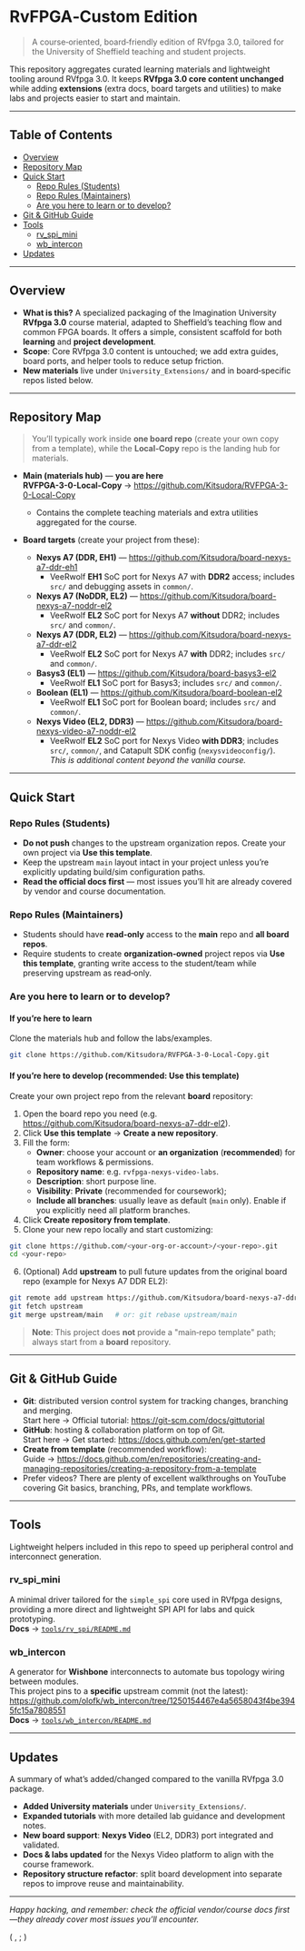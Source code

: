 # RvFPGA‑Custom Edition

> A course‑oriented, board‑friendly edition of RVfpga 3.0, tailored for the University of Sheffield teaching and student projects.

This repository aggregates curated learning materials and lightweight tooling around RVfpga 3.0. It keeps **RVfpga 3.0 core content unchanged** while adding **extensions** (extra docs, board targets and utilities) to make labs and projects easier to start and maintain.

---

## Table of Contents
- [Overview](#overview)
- [Repository Map](#repository-map)
- [Quick Start](#quick-start)
  - [Repo Rules (Students)](#repo-rules-students)
  - [Repo Rules (Maintainers)](#repo-rules-maintainers)
  - [Are you here to learn or to develop?](#are-you-here-to-learn-or-to-develop)
- [Git & GitHub Guide](#git--github-guide)
- [Tools](#tools)
  - [rv_spi_mini](#rv_spi_mini)
  - [wb_intercon](#wb_intercon)
- [Updates](#updates)

---

## Overview
- **What is this?** A specialized packaging of the Imagination University **RVfpga 3.0** course material, adapted to Sheffield’s teaching flow and common FPGA boards. It offers a simple, consistent scaffold for both **learning** and **project development**.
- **Scope**: Core RVfpga 3.0 content is untouched; we add extra guides, board ports, and helper tools to reduce setup friction.
- **New materials** live under `University_Extensions/` and in board‑specific repos listed below.

---

## Repository Map
> You’ll typically work inside **one board repo** (create your own copy from a template), while the **Local‑Copy** repo is the landing hub for materials.

- **Main (materials hub)** — **you are here**  
  **RVFPGA-3-0-Local-Copy** → <https://github.com/Kitsudora/RVFPGA-3-0-Local-Copy>
  - Contains the complete teaching materials and extra utilities aggregated for the course.

- **Board targets** (create your project from these):
  - **Nexys A7 (DDR, EH1)** — <https://github.com/Kitsudora/board-nexys-a7-ddr-eh1>
    - VeeRwolf **EH1** SoC port for Nexys A7 with **DDR2** access; includes `src/` and debugging assets in `common/`.
  - **Nexys A7 (NoDDR, EL2)** — <https://github.com/Kitsudora/board-nexys-a7-noddr-el2>
    - VeeRwolf **EL2** SoC port for Nexys A7 **without** DDR2; includes `src/` and `common/`.
  - **Nexys A7 (DDR, EL2)** — <https://github.com/Kitsudora/board-nexys-a7-ddr-el2>
    - VeeRwolf **EL2** SoC port for Nexys A7 **with** DDR2; includes `src/` and `common/`.
  - **Basys3 (EL1)** — <https://github.com/Kitsudora/board-basys3-el2>
    - VeeRwolf **EL1** SoC port for Basys3; includes `src/` and `common/`.
  - **Boolean (EL1)** — <https://github.com/Kitsudora/board-boolean-el2>
    - VeeRwolf **EL1** SoC port for Boolean board; includes `src/` and `common/`.
  - **Nexys Video (EL2, DDR3)** — <https://github.com/Kitsudora/board-nexys-video-a7-noddr-el2>
    - VeeRwolf **EL2** SoC port for Nexys Video **with DDR3**; includes `src/`, `common/`, and Catapult SDK config (`nexysvideoconfig/`).  
    *This is additional content beyond the vanilla course.*

---

## Quick Start

### Repo Rules (Students)
- **Do not push** changes to the upstream organization repos. Create your own project via **Use this template**.
- Keep the upstream `main` layout intact in your project unless you’re explicitly updating build/sim configuration paths.
- **Read the official docs first** — most issues you’ll hit are already covered by vendor and course documentation.

### Repo Rules (Maintainers)
- Students should have **read‑only** access to the **main** repo and **all board repos**.
- Require students to create **organization‑owned** project repos via **Use this template**, granting write access to the student/team while preserving upstream as read‑only.

### Are you here to learn or to develop?

#### If you’re here to **learn**
Clone the materials hub and follow the labs/examples.
```bash
git clone https://github.com/Kitsudora/RVFPGA-3-0-Local-Copy.git
```

#### If you’re here to **develop** (recommended: **Use this template**)
Create your own project repo from the relevant **board** repository:
1. Open the board repo you need (e.g. <https://github.com/Kitsudora/board-nexys-a7-ddr-el2>).
2. Click **Use this template** → **Create a new repository**.
3. Fill the form:
   - **Owner**: choose your account or **an organization** (**recommended**) for team workflows & permissions.
   - **Repository name**: e.g. `rvfpga-nexys-video-labs`.
   - **Description**: short purpose line.
   - **Visibility**: **Private** (recommended for coursework);
   - **Include all branches**: usually leave as default (`main` only). Enable if you explicitly need all platform branches.
4. Click **Create repository from template**.
5. Clone your new repo locally and start customizing:
```bash
git clone https://github.com/<your-org-or-account>/<your-repo>.git
cd <your-repo>
```
6. (Optional) Add **upstream** to pull future updates from the original board repo (example for Nexys A7 DDR EL2):
```bash
git remote add upstream https://github.com/Kitsudora/board-nexys-a7-ddr-el2.git
git fetch upstream
git merge upstream/main   # or: git rebase upstream/main
```
> **Note**: This project does **not** provide a "main‑repo template" path; always start from a **board** repository.

---

## Git & GitHub Guide
- **Git**: distributed version control system for tracking changes, branching and merging.  
  Start here → Official tutorial: <https://git-scm.com/docs/gittutorial>
- **GitHub**: hosting & collaboration platform on top of Git.  
  Start here → Get started: <https://docs.github.com/en/get-started>
- **Create from template** (recommended workflow):  
  Guide → <https://docs.github.com/en/repositories/creating-and-managing-repositories/creating-a-repository-from-a-template>
- Prefer videos? There are plenty of excellent walkthroughs on YouTube covering Git basics, branching, PRs, and template workflows.

---

## Tools
Lightweight helpers included in this repo to speed up peripheral control and interconnect generation.

### rv_spi_mini
A minimal driver tailored for the `simple_spi` core used in RVfpga designs, providing a more direct and lightweight SPI API for labs and quick prototyping.  
**Docs** → [`tools/rv_spi/README.md`](tools/rv_spi_mini/README.md)

### wb_intercon
A generator for **Wishbone** interconnects to automate bus topology wiring between modules.  
This project pins to a **specific** upstream commit (not the latest):  
<https://github.com/olofk/wb_intercon/tree/1250154467e4a5658043f4be3945fc15a7808551>  
**Docs** → [`tools/wb_intercon/README.md`](tools/wb_intercon/README.md)

---

## Updates
A summary of what’s added/changed compared to the vanilla RVfpga 3.0 package.

- **Added University materials** under `University_Extensions/`.
- **Expanded tutorials** with more detailed lab guidance and development notes.
- **New board support**: **Nexys Video** (EL2, DDR3) port integrated and validated.
- **Docs & labs updated** for the Nexys Video platform to align with the course framework.
- **Repository structure refactor**: split board development into separate repos to improve reuse and maintainability.

---

*Happy hacking, and remember: check the official vendor/course docs first—they already cover most issues you’ll encounter.*

( , ; )
